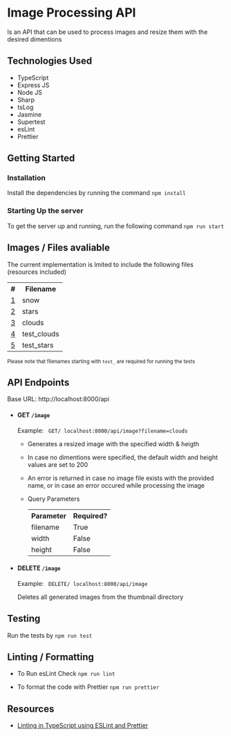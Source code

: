# Image Processing API

Is an API that can be used to process images and resize them with the desired dimentions


## Technologies Used
* TypeScript
* Express JS
* Node JS
* Sharp
* tsLog
* Jasmine
* Supertest
* esLint
* Prettier

## Getting Started

### Installation 
Install the dependencies by running the command ```npm install```

### Starting Up the server
To get the server up and running, run the following command ```npm run start```

## Images / Files avaliable
The current implementation is lmited to include the following files (resources included)

<table>
<th>#</th>
<th>Filename</th>

<tr>
<td>
<a href="https://unsplash.com/photos/IWenq-4JHqo">1</a>
</td>
<td>snow</td>
</tr>

<tr>
<td>
<a href="https://unsplash.com/photos/rCbdp8VCYhQ">2</a>
</td>
<td>stars</td>
</tr>

<tr>
<td>
<a href="https://unsplash.com/photos/FIKD9t5_5zQ">3</a>
</td>
<td>clouds</td>
</tr>

<tr>
<td>
<a href="https://unsplash.com/photos/FIKD9t5_5zQ">4</a>
</td>
<td>test_clouds</td>
</tr>

<tr>
<td>
<a href="https://unsplash.com/photos/rCbdp8VCYhQ">5</a>
</td>
<td>test_stars</td>
</tr>


</table>

<small>Please note that filenames starting with ```test_``` are required for running the tests</small>

## API Endpoints

Base URL: http://localhost:8000/api

* #### GET ```/image```

  Example: ``` GET/ localhost:8000/api/image?filename=clouds```

  * Generates a resized image with the specified width & heigth
  * In case no dimentions were specified, the default width and height values are set to 200
  * An error is returned in case no image file exists with the provided name, or in case an error occured while processing the image

  * Query Parameters
    <table>
    <th>Parameter</th>
    <th>Required?</th>

    <tr>
    <td>filename</td>
    <td>True</td>
    </tr>

    <tr>
    <td>width</td>
    <td>False</td>
    </tr>

    <tr>
    <td>height</td>
    <td>False</td>
    </tr>
    </table>
    
* #### DELETE ```/image```
  Example: ``` DELETE/ localhost:8000/api/image```
  
  Deletes all generated images from the thumbnail directory
## Testing
Run the tests by ```npm run test```

## Linting / Formatting
* To Run esLint Check ```npm run lint```

* To format the code with Prettier ``` npm run prettier ```
## Resources
* <a href="https://blog.logrocket.com/linting-typescript-using-eslint-and-prettier/"> Linting in TypeScript using ESLint and Prettier </a>
